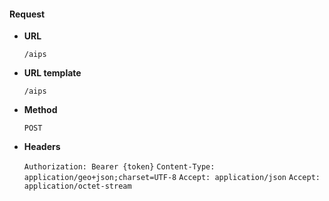 #### Request

* **URL**

  `/aips`

* **URL template**

  `/aips`

* **Method**

  `POST`

* **Headers**

  `Authorization: Bearer {token}`
  `Content-Type: application/geo+json;charset=UTF-8`
  `Accept: application/json`
  `Accept: application/octet-stream`
